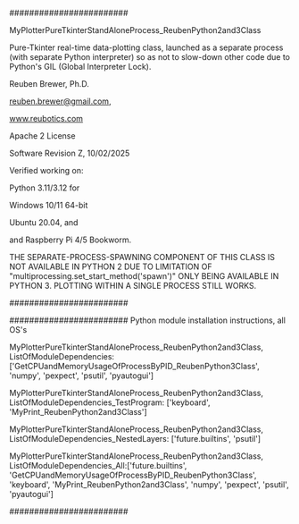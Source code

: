 ########################

MyPlotterPureTkinterStandAloneProcess_ReubenPython2and3Class

Pure-Tkinter real-time data-plotting class, launched as a separate process (with separate Python interpreter) so as not
to slow-down other code due to Python's GIL (Global Interpreter Lock).

Reuben Brewer, Ph.D.

reuben.brewer@gmail.com,

www.reubotics.com

Apache 2 License

Software Revision Z, 10/02/2025

Verified working on:

Python 3.11/3.12 for

Windows 10/11 64-bit

Ubuntu 20.04, and

and Raspberry Pi 4/5 Bookworm.

THE SEPARATE-PROCESS-SPAWNING COMPONENT OF THIS CLASS IS NOT 
AVAILABLE IN PYTHON 2 DUE TO LIMITATION OF "multiprocessing.set_start_method('spawn')" 
ONLY BEING AVAILABLE IN PYTHON 3. PLOTTING WITHIN A SINGLE PROCESS STILL WORKS.

########################  

######################## Python module installation instructions, all OS's

MyPlotterPureTkinterStandAloneProcess_ReubenPython2and3Class, ListOfModuleDependencies: ['GetCPUandMemoryUsageOfProcessByPID_ReubenPython3Class', 'numpy', 'pexpect', 'psutil', 'pyautogui']

MyPlotterPureTkinterStandAloneProcess_ReubenPython2and3Class, ListOfModuleDependencies_TestProgram: ['keyboard', 'MyPrint_ReubenPython2and3Class']

MyPlotterPureTkinterStandAloneProcess_ReubenPython2and3Class, ListOfModuleDependencies_NestedLayers: ['future.builtins', 'psutil']

MyPlotterPureTkinterStandAloneProcess_ReubenPython2and3Class, ListOfModuleDependencies_All:['future.builtins', 'GetCPUandMemoryUsageOfProcessByPID_ReubenPython3Class', 'keyboard', 'MyPrint_ReubenPython2and3Class', 'numpy', 'pexpect', 'psutil', 'pyautogui']

########################
